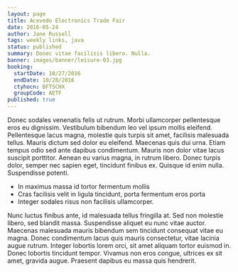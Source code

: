 ```yaml
---
layout: page
title: Acevedo Electronics Trade Fair
date: 2016-05-24
author: Jane Russell
tags: weekly links, java
status: published
summary: Donec vitae facilisis libero. Nulla.
banner: images/banner/leisure-03.jpg
booking:
  startDate: 10/27/2016
  endDate: 10/28/2016
  ctyhocn: BFTSCHX
  groupCode: AETF
published: true
---
```

Donec sodales venenatis felis ut rutrum. Morbi ullamcorper pellentesque eros eu dignissim. Vestibulum bibendum leo vel ipsum mollis eleifend. Pellentesque lacus magna, molestie quis turpis sit amet, facilisis malesuada tellus. Mauris dictum sed dolor eu eleifend. Maecenas quis dui urna. Etiam tempus odio sed ante dapibus condimentum. Mauris non dolor vitae lacus suscipit porttitor. Aenean eu varius magna, in rutrum libero. Donec turpis dolor, semper nec sapien eget, tincidunt finibus ex. Quisque id enim nulla. Suspendisse potenti.

* In maximus massa id tortor fermentum mollis
* Cras facilisis velit in ligula tincidunt, porta fermentum eros porta
* Integer sodales risus non facilisis ullamcorper.

Nunc luctus finibus ante, id malesuada tellus fringilla at. Sed non molestie libero, sed blandit massa. Suspendisse aliquet eu nunc vitae auctor. Maecenas malesuada mauris bibendum sem tincidunt consequat vitae eu magna. Donec condimentum lacus quis mauris consectetur, vitae lacinia augue rutrum. Integer lobortis lorem orci, sit amet aliquam tortor euismod in. Donec lobortis tincidunt tempor. Vivamus non eros congue, ultrices ex sit amet, gravida augue. Praesent dapibus eu massa quis hendrerit.
